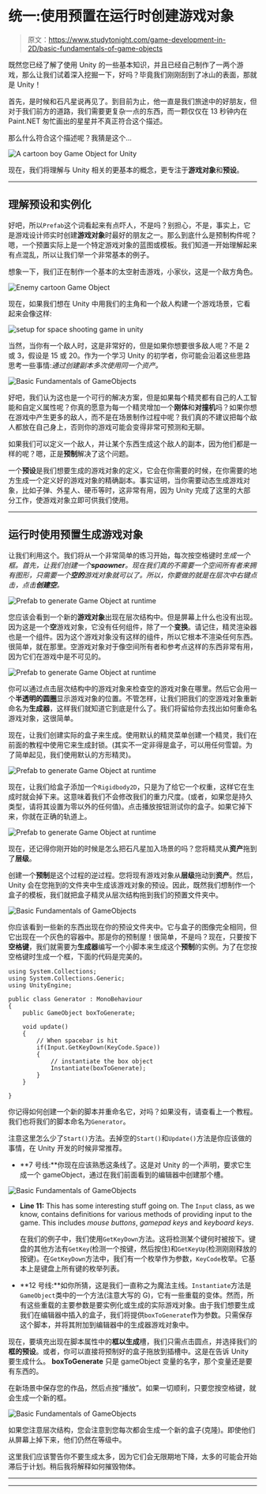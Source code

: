 # 统一:使用预置在运行时创建游戏对象

> 原文：<https://www.studytonight.com/game-development-in-2D/basic-fundamentals-of-game-objects>

既然您已经了解了使用 Unity 的一些基本知识，并且已经自己制作了一两个游戏，那么让我们试着深入挖掘一下，好吗？毕竟我们刚刚刮到了冰山的表面，那就是 Unity！

首先，是时候和石凡星说再见了。到目前为止，他一直是我们旅途中的好朋友，但对于我们前方的道路，我们需要更复杂一点的东西，而一颗仅仅在 13 秒钟内在 Paint.NET 匆忙画出的星星并不真正符合这个描述。

那么什么符合这个描述呢？我猜是这个...

![A cartoon boy Game Object for Unity](img/33f0fef268b34beef0f3de8ee98c4ba9.png)

现在，我们将理解与 Unity 相关的更基本的概念，更专注于**游戏对象**和**预设**。

* * *

## 理解预设和实例化

好吧，所以`Prefab`这个词看起来有点吓人，不是吗？别担心，不是，事实上，它是游戏设计师实时创建**游戏对象**时最好的朋友之一。那么到底什么是预制构件呢？嗯，一个预置实际上是一个特定游戏对象的蓝图或模板。我们知道一开始理解起来有点混乱，所以让我们举一个非常基本的例子。

想象一下，我们正在制作一个基本的太空射击游戏，小家伙，这是一个敌方角色。

![Enemy cartoon Game Object](img/7bc9b031e2bbcbd6428262cfe65aacb4.png)

现在，如果我们想在 Unity 中用我们的主角和一个敌人构建一个游戏场景，它看起来会像这样:

![setup for space shooting game in unity](img/3d954f9ff63f92f654ffec3f9c153b75.png)

当然，当你有一个敌人时，这是非常好的，但是如果你想要很多敌人呢？不是 2 或 3，假设是 15 或 20。作为一个学习 Unity 的初学者，你可能会沿着这些思路思考一些事情:*通过创建副本多次使用同一个资产。*

![Basic Fundamentals of GameObjects](img/cee505ea4753272be6b048edddb11a5a.png)

好吧，我们认为这也是一个可行的解决方案，但是如果每个精灵都有自己的人工智能和自定义属性呢？你真的愿意为每一个精灵增加一个**刚体**和**对撞机**吗？如果你想在游戏中产生更多的敌人，而不是在场景制作过程中呢？我们真的不建议把每个敌人都放在自己身上，否则你的游戏可能会变得非常可预测和无聊。

如果我们可以定义一个敌人，并让某个东西生成这个敌人的副本，因为他们都是一样的呢？嗯，正是**预制**解决了这个问题。

一个**预设**是我们想要生成的游戏对象的定义，它会在你需要的时候，在你需要的地方生成一个定义好的游戏对象的精确副本。事实证明，当你需要动态生成游戏对象，比如子弹、外星人、硬币等时，这非常有用，因为 Unity 完成了这里的大部分工作，使游戏对象立即可供我们使用。

* * *

## 运行时使用预置生成游戏对象

让我们利用这个。我们将从一个非常简单的练习开始，每次按空格键时*生成一个框。首先，让我们创建一个**spaowner**。现在我们真的不需要一个空间所有者来拥有图形，只需要一个**空的**游戏对象就可以了。所以，你要做的就是在层次中右键点击，点击**创建空**。*

![Prefab to generate Game Object at runtime](img/7a4a4fd24e57d64926be3fc145927540.png)

您应该会看到一个新的**游戏对象**出现在层次结构中。但是屏幕上什么也没有出现。因为这是一个**空**游戏对象，它没有任何组件，除了一个**变换**。请记住，精灵渲染器也是一个组件。因为这个游戏对象没有这样的组件，所以它根本不渲染任何东西。很简单，就在那里。空游戏对象对于像空间所有者和参考点这样的东西非常有用，因为它们在游戏中是不可见的。

![Prefab to generate Game Object at runtime](img/1f828622377d3c2d603516e2aca3a28b.png)

你可以通过点击层次结构中的游戏对象来检查空的游戏对象在哪里。然后它会用一个**半透明的圆圈**显示游戏对象的位置。不管怎样，让我们把我们的空游戏对象重新命名为**生成器**，这样我们就知道它到底是什么了。我们将留给你去找出如何重命名游戏对象，这很简单。

现在，让我们创建实际的盒子来生成。使用默认的精灵菜单创建一个精灵，我们在前面的教程中使用它来生成封锁。(其实不一定非得是盒子，可以用任何雪碧。为了简单起见，我们使用默认的方形精灵)。

![Prefab to generate Game Object at runtime](img/2bc80fe86752c0e7c8b7c0998d203347.png)

现在，让我们给盒子添加一个`Rigidbody2D`，只是为了给它一个权重，这样它在生成时就会掉下来。这意味着我们不会修改我们的重力尺度。(或者，如果您是持久类型，请将其设置为零以外的任何值)。点击播放按钮测试你的盒子。如果它掉下来，你就在正确的轨道上。

![Prefab to generate Game Object at runtime](img/765020a0b284ac0d4932ef898083480d.png)

现在，还记得你刚开始的时候是怎么把石凡星加入场景的吗？您将精灵从**资产**拖到了**层级**。

创建一个**预制**是这个过程的逆过程。您将现有游戏对象从**层级**拖动到**资产**。然后，Unity 会在您拖到的文件夹中生成该游戏对象的预设。因此，既然我们想制作一个盒子的模板，我们就把盒子精灵从层次结构拖到我们的预置文件夹中。

![Basic Fundamentals of GameObjects](img/7d8e1cac9a57e099961afc45fee97673.png)

你应该看到一些新的东西出现在你的预设文件夹中。它与盒子的图像完全相同，但它出现在一个灰色的容器中。那是你的预制屋！很简单，不是吗？现在，只要按下**空格键**，我们就需要为**生成器**编写一个小脚本来生成这个**预制**的实例。为了在您按空格键时生成一个框，下面的代码是完美的。

```
using System.Collections;
using System.Collections.Generic;
using UnityEngine;

public class Generator : MonoBehaviour
{
    public GameObject boxToGenerate;

    void update() 
    {
        // When spacebar is hit
        if(Input.GetKeyDown(KeyCode.Space))
        {
            // instantiate the box object
            Instantiate(boxToGenerate);
        }
    }

}
```

你记得如何创建一个新的脚本并重命名它，对吗？如果没有，请查看上一个教程。我们也将我们的脚本命名为`Generator`。

注意这里怎么少了`Start()`方法。去掉空的`Start()`和`Update()`方法是你应该做的事情，在 Unity 开发的时候非常推荐。

*   **7 号线:**你现在应该熟悉这条线了。这是对 Unity 的一个声明，要求它生成一个 gameObject，通过在我们前面看到的编辑器中创建那个槽。

![Basic Fundamentals of GameObjects](img/7ef5dc917de8343cdde8ce251d5e0683.png)

*   **Line 11:** This has some interesting stuff going on. The `Input` class, as we know, contains definitions for various methods of providing input to the game. This includes *mouse buttons*, *gamepad keys* and *keyboard keys*.

    在我们的例子中，我们使用`GetKeyDown`方法。这将检测某个键何时被按下。键盘的其他方法有`GetKey`(检测一个按键，然后按住)和`GetKeyUp`(检测刚刚释放的按键)。在`GetKeyDown`方法中，我们有一个枚举作为参数，`KeyCode`枚举。它基本上是键盘上所有键的枚举列表。

*   **12 号线:**如你所猜，这是我们一直称之为魔法主线。`Instantiate`方法是`GameObject`类中的一个方法(注意大写的 G)，它有一些重载的变体。然而，所有这些重载的主要参数是要实例化或生成的实际游戏对象。由于我们想要生成我们在编辑器中插入的盒子，我们将提供`boxToGenerate`作为参数。只需保存这个脚本，并将其附加到编辑器中的生成器游戏对象中。

现在，要填充出现在脚本属性中的**框以生成**槽，我们只需点击圆点，并选择我们的**框的预设**。或者，你可以直接将预制好的盒子拖放到插槽中。这是在告诉 Unity 要生成什么。 **boxToGenerate** 只是 gameObject 变量的名字，那个变量还是要有东西的。

在新场景中保存您的作品，然后点按“播放”。如果一切顺利，只要您按空格键，就会生成一个新的框。

![Basic Fundamentals of GameObjects](img/94a9ce568c422cc6e44bbc6d156c7beb.png)

如果您注意层次结构，您会注意到您每次都会生成一个新的盒子(克隆)。即使他们从屏幕上掉下来，他们仍然在等级中。

这里我们应该警告你不要生成太多，因为它们会无限期地下降，太多的可能会开始滞后于计划。稍后我将解释如何摧毁物体。

* * *

* * *